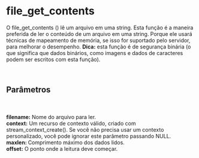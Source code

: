 <!DOCTYPE html>
<html>
<head>
  <meta charset="utf-8">
  <title>file_get_contents</title>
</head>
<body>
  <h1>file_get_contents</h1>
  <p>O file_get_contents () lê um arquivo em uma string.
  Esta função é a maneira preferida de ler o conteúdo de um arquivo em uma string. Porque ele usará técnicas de mapeamento de memória, se isso for suportado pelo servidor, para melhorar o desempenho. 
  <strong> Dica:</strong> esta função é de segurança binária (o que significa que dados binários, como imagens e dados de caracteres podem ser escritos com esta função).</p>
  <br>
  <h2>Parâmetros</h2><br>
  <br>
  <strong> filename:</strong> Nome do arquivo para ler.<br>
  <strong>context:</strong> Um recurso de contexto válido, criado com stream_context_create(). Se você não precisa usar um contexto personalizado, você pode ignorar este parâmetro passando NULL.<br>
  <strong>maxlen: </strong> Comprimento máximo dos dados lidos.<br>
  <strong>offset:</strong> O ponto onde a leitura deve começar.<br>
</body>
</html>